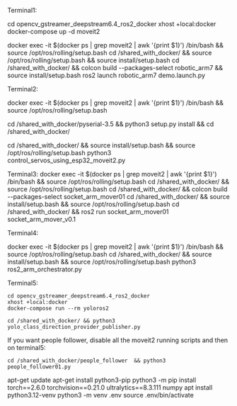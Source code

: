 


Terminal1:
 
cd opencv_gstreamer_deepstream6.4_ros2_docker
xhost +local:docker
docker-compose up -d moveit2


docker exec -it $(docker ps | grep moveit2 | awk '{print $1}')   /bin/bash  && source /opt/ros/rolling/setup.bash
cd /shared_with_docker/ && source /opt/ros/rolling/setup.bash && source install/setup.bash 
cd /shared_with_docker/  && colcon build --packages-select robotic_arm7  && source install/setup.bash
ros2 launch robotic_arm7 demo.launch.py




Terminal2:

docker exec -it $(docker ps | grep moveit2 | awk '{print $1}')   /bin/bash  && source /opt/ros/rolling/setup.bash

cd /shared_with_docker/pyserial-3.5  && python3 setup.py install && cd /shared_with_docker/

cd /shared_with_docker/  &&  source install/setup.bash && source /opt/ros/rolling/setup.bash
python3 control_servos_using_esp32_moveit2.py







Terminal3:
docker exec -it $(docker ps | grep moveit2 | awk '{print $1}')   /bin/bash  && source /opt/ros/rolling/setup.bash
cd /shared_with_docker/  &&  source /opt/ros/rolling/setup.bash
cd /shared_with_docker/  && colcon build --packages-select socket_arm_mover01
cd /shared_with_docker/  &&  source install/setup.bash && source /opt/ros/rolling/setup.bash
cd /shared_with_docker/  && ros2 run socket_arm_mover01 socket_arm_mover_v0.1










Terminal4:

docker exec -it $(docker ps | grep moveit2 | awk '{print $1}')   /bin/bash  && source /opt/ros/rolling/setup.bash
cd /shared_with_docker/  &&  source install/setup.bash && source /opt/ros/rolling/setup.bash
python3 ros2_arm_orchestrator.py



Terminal5:

```
cd opencv_gstreamer_deepstream6.4_ros2_docker
xhost +local:docker
docker-compose run --rm yoloros2 

cd /shared_with_docker/ && python3 yolo_class_direction_provider_publisher.py

```





If you want people follower, disable all the moveit2 running scripts and then on terminal5:

```
cd /shared_with_docker/people_follower  && python3  people_follower01.py
```

apt-get update
 apt-get install python3-pip
python3 -m pip install torch==2.6.0     torchvision==0.21.0     ultralytics==8.3.111     numpy
apt install python3.12-venv
python3 -m venv .env
 source .env/bin/activate
